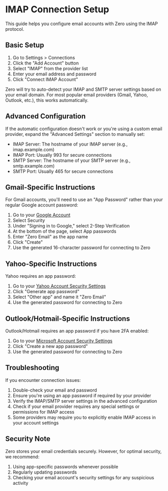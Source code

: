 # IMAP Connection Setup

This guide helps you configure email accounts with Zero using the IMAP protocol.

## Basic Setup

1. Go to Settings > Connections
2. Click the "Add Account" button
3. Select "IMAP" from the provider list
4. Enter your email address and password
5. Click "Connect IMAP Account"

Zero will try to auto-detect your IMAP and SMTP server settings based on your email domain. For most popular email providers (Gmail, Yahoo, Outlook, etc.), this works automatically.

## Advanced Configuration

If the automatic configuration doesn't work or you're using a custom email provider, expand the "Advanced Settings" section to manually set:

- IMAP Server: The hostname of your IMAP server (e.g., imap.example.com)
- IMAP Port: Usually 993 for secure connections
- SMTP Server: The hostname of your SMTP server (e.g., smtp.example.com)
- SMTP Port: Usually 465 for secure connections

## Gmail-Specific Instructions

For Gmail accounts, you'll need to use an "App Password" rather than your regular Google account password:

1. Go to your [Google Account](https://myaccount.google.com/)
2. Select Security
3. Under "Signing in to Google," select 2-Step Verification
4. At the bottom of the page, select App passwords
5. Enter "Zero Email" as the app name
6. Click "Create"
7. Use the generated 16-character password for connecting to Zero

## Yahoo-Specific Instructions

Yahoo requires an app password:

1. Go to your [Yahoo Account Security Settings](https://login.yahoo.com/account/security)
2. Click "Generate app password"
3. Select "Other app" and name it "Zero Email"
4. Use the generated password for connecting to Zero

## Outlook/Hotmail-Specific Instructions

Outlook/Hotmail requires an app password if you have 2FA enabled:

1. Go to your [Microsoft Account Security Settings](https://account.live.com/proofs/Manage)
2. Click "Create a new app password"
3. Use the generated password for connecting to Zero

## Troubleshooting

If you encounter connection issues:

1. Double-check your email and password
2. Ensure you're using an app password if required by your provider
3. Verify the IMAP/SMTP server settings in the advanced configuration
4. Check if your email provider requires any special settings or permissions for IMAP access
5. Some providers may require you to explicitly enable IMAP access in your account settings

## Security Note

Zero stores your email credentials securely. However, for optimal security, we recommend:

1. Using app-specific passwords whenever possible
2. Regularly updating passwords
3. Checking your email account's security settings for any suspicious activity
